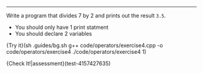 ---

Write a program that divides 7 by 2 and prints out the result `3.5`.

* You should only have 1 print statment
* You should declare 2 variables

{Try it}(sh .guides/bg.sh g++ code/operators/exercise4.cpp -o code/operators/exercise4 ./code/operators/exercise4 1)

{Check It!|assessment}(test-4157427635)
